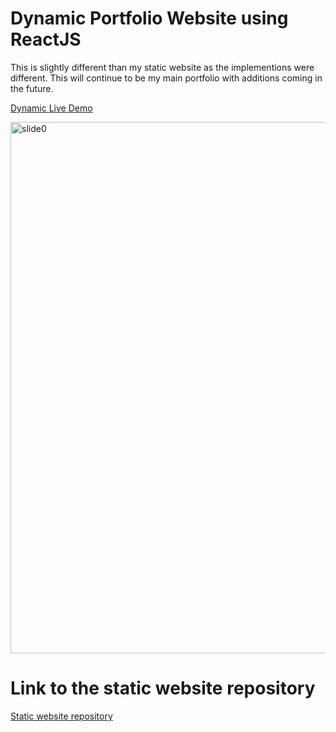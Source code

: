 # Dynamic Portfolio Website using ReactJS 
This is slightly different than my static website as the implementions were different.
This will continue to be my main portfolio with additions coming in the future.

[Dynamic Live Demo](https://priceless-kalam-d7a456.netlify.app/)

<img src="https://github.com/aimarket/focis.io/blob/main/dynamic%20_demo.gif?raw=true" alt="slide0" title="Slide0" width="850"/>

# Link to the static website repository

[Static website repository](https://github.com/aimarket/focis)
